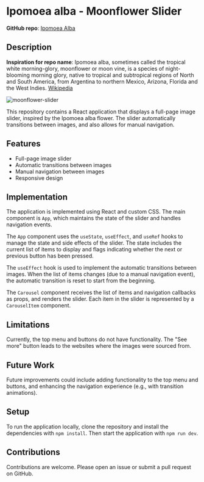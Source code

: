 # Ipomoea alba - Moonflower Slider

**GitHub repo**: [Ipomoea Alba](https://github.com/Anomander-R/ipomoea-alba)

## Description

**Inspiration for repo name**: Ipomoea alba, sometimes called the tropical white morning-glory, moonflower or moon vine, is a species of night-blooming morning glory, native to tropical and subtropical regions of North and South America, from Argentina to northern Mexico, Arizona, Florida and the West Indies. [Wikipedia](https://en.wikipedia.org/wiki/Ipomoea_alba)

![moonflower-slider](https://github.com/Anomander-R/ipomoea-alba/assets/90348779/c41bdcf9-b5da-462a-9a18-cb5198bb6da4)

This repository contains a React application that displays a full-page image slider, inspired by the Ipomoea alba flower. The slider automatically transitions between images, and also allows for manual navigation.

## Features

- Full-page image slider
- Automatic transitions between images
- Manual navigation between images
- Responsive design

## Implementation

The application is implemented using React and custom CSS. The main component is `App`, which maintains the state of the slider and handles navigation events.

The `App` component uses the `useState`, `useEffect`, and `useRef` hooks to manage the state and side effects of the slider. The state includes the current list of items to display and flags indicating whether the next or previous button has been pressed.

The `useEffect` hook is used to implement the automatic transitions between images. When the list of items changes (due to a manual navigation event), the automatic transition is reset to start from the beginning.

The `Carousel` component receives the list of items and navigation callbacks as props, and renders the slider. Each item in the slider is represented by a `CarouselItem` component.

## Limitations

Currently, the top menu and buttons do not have functionality. The "See more" button leads to the websites where the images were sourced from.

## Future Work

Future improvements could include adding functionality to the top menu and buttons, and enhancing the navigation experience (e.g., with transition animations).

## Setup

To run the application locally, clone the repository and install the dependencies with `npm install`. Then start the application with `npm run dev`.

## Contributions

Contributions are welcome. Please open an issue or submit a pull request on GitHub.
